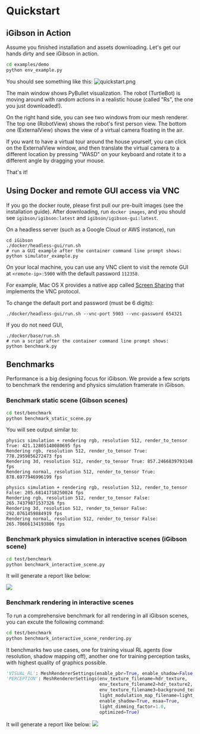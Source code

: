 # Quickstart

## iGibson in Action
Assume you finished installation and assets downloading. Let's get our hands dirty and see iGibson in action.

```bash
cd examples/demo
python env_example.py
```
You should see something like this:
![quickstart.png](images/quickstart.png)

The main window shows PyBullet visualization. The robot (TurtleBot) is moving around with random actions in a realistic house (called "Rs", the one you just downloaded!).

On the right hand side, you can see two windows from our mesh renderer. The top one (RobotView) shows the robot's first person view. The bottom one (ExternalView) shows the view of a virtual camera floating in the air.

If you want to have a virtual tour around the house yourself, you can click on the ExternalView window, and then translate the virtual camera to a different location by pressing "WASD" on your keyboard and rotate it to a different angle by dragging your mouse.

That's it!

## Using Docker and remote GUI access via VNC

If you go the docker route, please first pull our pre-built images (see the installation guide). After downloading, run `docker images`, and you should see `igibson/igibson:latest` and `igibson/igibson-gui:latest`.

On a headless server (such as a Google Cloud or AWS instance), run 
```
cd iGibson
./docker/headless-gui/run.sh
# run a GUI example after the container command line prompt shows:
python simulator_example.py
``` 

On your local machine, you can use any VNC client to visit the remote GUI at `<remote-ip>:5900` with the default password `112358`. 

For example, Mac OS X provides a native app called [Screen Sharing](https://support.apple.com/guide/mac-help/share-the-screen-of-another-mac-mh14066/mac) that implements the VNC protocol.

To change the default port and password (must be 6 digits): 

```
./docker/headless-gui/run.sh --vnc-port 5903 --vnc-password 654321 
```

If you do not need GUI, 
```
./docker/base/run.sh
# run a script after the container command line prompt shows:
python benchmark.py
```

## Benchmarks


Performance is a big designing focus for iGibson. We provide a few scripts to benchmark the rendering and physics
simulation framerate in iGibson.

### Benchmark static scene (Gibson scenes)
```bash
cd test/benchmark
python benchmark_static_scene.py
```

You will see output similar to:
```
physics simulation + rendering rgb, resolution 512, render_to_tensor True: 421.12805140080695 fps
Rendering rgb, resolution 512, render_to_tensor True: 778.2959856272473 fps
Rendering 3d, resolution 512, render_to_tensor True: 857.2466839793148 fps
Rendering normal, resolution 512, render_to_tensor True: 878.6977946996199 fps

physics simulation + rendering rgb, resolution 512, render_to_tensor False: 205.68141718250024 fps
Rendering rgb, resolution 512, render_to_tensor False: 265.74379871537326 fps
Rendering 3d, resolution 512, render_to_tensor False: 292.0761459884919 fps
Rendering normal, resolution 512, render_to_tensor False: 265.70666134193806 fps

```

### Benchmark physics simulation in interactive scenes (iGibson scene)

```bash
cd test/benchmark
python benchmark_interactive_scene.py
```

It will generate a report like below:

![](images/scene_benchmark_Rs_int_o_True_r_True.png)


### Benchmark rendering in interactive scenes

To run a comprehensive benchmark for all rendering in all iGibson scenes, you can excute the following command:

```bash
cd test/benchmark
python benchmark_interactive_scene_rendering.py
```

It benchmarks two use cases, one for training visual RL agents (low resolution, shadow mapping off), another one for
 training perception tasks, with highest quality of graphics possible.
 
 ```python
 'VISUAL_RL': MeshRendererSettings(enable_pbr=True, enable_shadow=False, msaa=False, optimized=True),
 'PERCEPTION': MeshRendererSettings(env_texture_filename=hdr_texture,
                                    env_texture_filename2=hdr_texture2,
                                    env_texture_filename3=background_texture,
                                    light_modulation_map_filename=light_modulation_map_filename,
                                    enable_shadow=True, msaa=True,
                                    light_dimming_factor=1.0,
                                    optimized=True)

```
It will generate a report like below:
![](images/benchmark_rendering.png)

